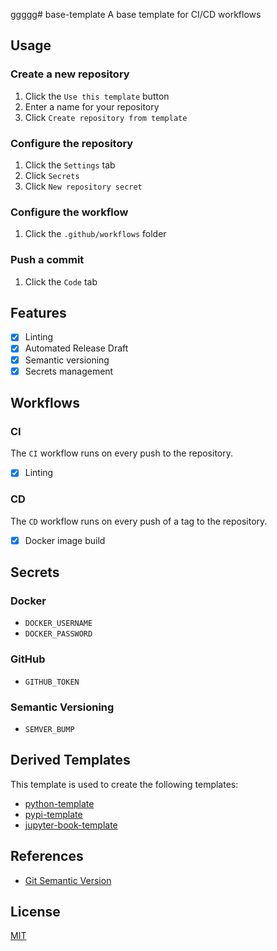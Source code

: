ggggg# base-template
A base template for CI/CD workflows

## Usage

### Create a new repository

1. Click the `Use this template` button
2. Enter a name for your repository
3. Click `Create repository from template`

### Configure the repository

1. Click the `Settings` tab
2. Click `Secrets`
3. Click `New repository secret`

### Configure the workflow

1. Click the `.github/workflows` folder

### Push a commit

1. Click the `Code` tab

## Features

- [x] Linting
- [x] Automated Release Draft
- [x] Semantic versioning
- [x] Secrets management

## Workflows

### CI

The `CI` workflow runs on every push to the repository.

- [x] Linting

### CD

The `CD` workflow runs on every push of a tag to the repository.

- [x] Docker image build

## Secrets

### Docker

- `DOCKER_USERNAME`
- `DOCKER_PASSWORD`

### GitHub

- `GITHUB_TOKEN`

### Semantic Versioning

- `SEMVER_BUMP`

## Derived Templates

This template is used to create the following templates:

- [python-template](https://github.com/entelechiea/python-template)
- [pypi-template](https://github.com/entelechiea/pypi-template)
- [jupyter-book-template](https://github.com/entelechiea/jupyter-book-template)

## References

- [Git Semantic Version](https://github.com/marketplace/actions/git-semantic-version)

## License

[MIT](LICENSE)
